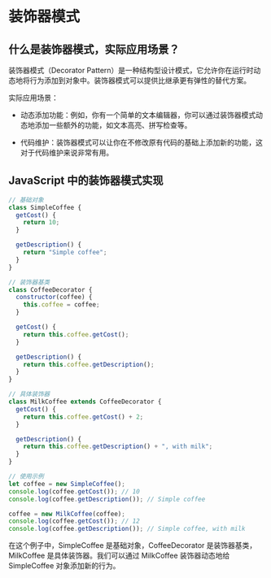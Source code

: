 # 装饰器模式

## 什么是装饰器模式，实际应用场景？

装饰器模式（Decorator Pattern）是一种结构型设计模式，它允许你在运行时动态地将行为添加到对象中。装饰器模式可以提供比继承更有弹性的替代方案。

实际应用场景：

- 动态添加功能：例如，你有一个简单的文本编辑器，你可以通过装饰器模式动态地添加一些额外的功能，如文本高亮、拼写检查等。

- 代码维护：装饰器模式可以让你在不修改原有代码的基础上添加新的功能，这对于代码维护来说非常有用。

## JavaScript 中的装饰器模式实现

```js
// 基础对象
class SimpleCoffee {
  getCost() {
    return 10;
  }

  getDescription() {
    return "Simple coffee";
  }
}

// 装饰器基类
class CoffeeDecorator {
  constructor(coffee) {
    this.coffee = coffee;
  }

  getCost() {
    return this.coffee.getCost();
  }

  getDescription() {
    return this.coffee.getDescription();
  }
}

// 具体装饰器
class MilkCoffee extends CoffeeDecorator {
  getCost() {
    return this.coffee.getCost() + 2;
  }

  getDescription() {
    return this.coffee.getDescription() + ", with milk";
  }
}

// 使用示例
let coffee = new SimpleCoffee();
console.log(coffee.getCost()); // 10
console.log(coffee.getDescription()); // Simple coffee

coffee = new MilkCoffee(coffee);
console.log(coffee.getCost()); // 12
console.log(coffee.getDescription()); // Simple coffee, with milk
```
在这个例子中，SimpleCoffee 是基础对象，CoffeeDecorator 是装饰器基类，MilkCoffee 是具体装饰器。我们可以通过 MilkCoffee 装饰器动态地给 SimpleCoffee 对象添加新的行为。
